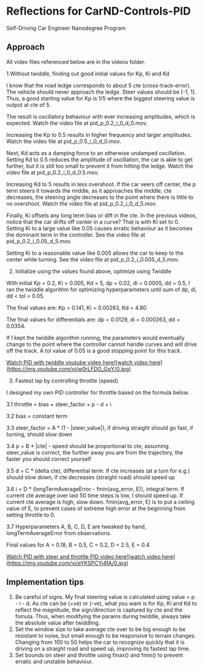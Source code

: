 # Reflections for CarND-Controls-PID 
Self-Driving Car Engineer Nanodegree Program

## Approach

All video files referenced below are in the videos folder.

1.Without twiddle, finding out good initial values for Kp, Ki and Kd

I know that the road ledge corresponds to about 5 cte (cross-track-error). The vehicle 
should never approach the ledge. Steer values should be [-1, 1]. Thus, a good 
starting value for Kp is 1/5 where the biggest steering value is output at cte of 5.

The result is oscillatory behaviour with ever increasing amplitudes, which is expected.
Watch the video file at pid_p_0.2_i_0_d_0.mov.

Increasing the Kp to 0.5 results in higher frequency and larger amplitudes.
Watch the video file at pid_p_0.5_i_0_d_0.mov.

Next, Kd acts as a damping force to an otherwise undamped oscillation. Setting Kd to 
0.5 reduces the amplitude of oscillation, the car is able to get further,
but it is still too small to prevent it from hitting the ledge.
Watch the video file at pid_p_0.2_i_0_d_0.5.mov.

Increasing Kd to 5 results in less overshoot. If the car veers off center, the p term
steers it towards the middle, as it approaches the middle, cte decreases, the steering
angle decreases to the point where there is little to no overshoot.
Watch the video file at pid_p_0.2_i_0_d_5.mov.

Finally, Ki offsets any long term bias or dift in the cte. In the previous videos,   
notice that the car drifts off center in a curve? That is with Ki set to 0.
Setting Ki to a large value like 0.05 causes erratic behaviour as it becomes the
dominant term in the controller.
See the video file at pid_p_0.2_i_0.05_d_5.mov.

Setting Ki to a reasonable value like 0.005 allows the car to keep to the center
while turning.
See the video file at pid_p_0.2_i_0.005_d_5.mov.

2. Initialize using the values found above, optimize using Twiddle

With initial Kp = 0.2, Ki = 0.005, Kd = 5, dp = 0.02, di = 0.0005, dd = 0.5,
I ran the twiddle algorithm for optimizing hyperparameters until sum of dp, di, dd <
tol = 0.05. 

The final values are: Kp = 0.141, Ki = 0.00263, Kd = 4.80.

The final values for differentials are: dp = 0.0129, di = 0.000263, dd = 0.0354.

If I kept the twiddle algorithm running, the parameters would eventually change to
the point where the controller cannot handle curves and will drive off the track.
A tol value of 0.05 is a good stopping point for this track.


[Watch PID with twiddle youtube video here![watch video here]
(https://img.youtube.com/vi/w0rLFDO_GqY/0.jpg)](https://youtu.be/w0rLFDO_GqY)


3. Fastest lap by controlling throttle (speed)

I designed my own PID controller for throttle based on the formula below.

3.1 throttle = bias + steer_factor + p - d + i

3.2 bias = constant term

3.3 steer_factor = A * (1 - |steer_value|), if driving straight should go fast, if turning, should slow down

3.4 p = B * |cte| - speed should be proportional to cte, assuming steer_value is correct, the further away 
you are from the trajectory, the faster you should correct yourself

3.5 d = C * (delta cte), differential term. If cte increases (at a turn for e.g.) should slow down, 
if cte decreases (straight road) should speed up

3.6 i = D * (longTermAverageError - fmin(avg_error, E)), integral term. If current cte average over last 50 time steps is low, 
I should speed up. If current cte average is high, slow down. 
fmin(avg_error, E) is to put a ceiling value of E, to prevent cases of extreme high error at the beginning from setting throttle to 0.

3.7 Hyperparameters A, B, C, D, E are tweaked by hand, longTermAverageError from observations.

Final values for A = 0.18, B = 0.5, C = 0.2, D = 2.5, E = 0.4

[Watch PID with steer and throttle PID video here![watch video here]
(https://img.youtube.com/vi/eYKSPCYi4fA/0.jpg)](https://youtu.be/eYKSPCYi4fA)


## Implementation tips

1. Be careful of signs. My final steering value is calculated using value = p - i - d.
As cte can be (+ve) or (-ve), what you want is for Kp, Ki and Kd to reflect the magnitude, 
the sign/direction is captured by cte and the fomula. Thus, when modifying the params during twiddle,
always take the absolute value after twiddling.
2. Set the window size to take average cte over to be big enough to be resistant to noise, but small enough to
be responsive to terrain changes. Changing from 100 to 50 helps the car to recognize quickly that it is driving
on a straight road and speed up, improving its fastest lap time. 
3. Set bounds on steer and throttle using fmax() and fmin() to prevent erratic and unstable behaviour.

